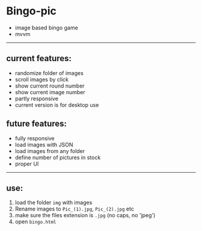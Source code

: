 # Bingo-pic

- image based bingo game
- mvvm

---

## current features:

- randomize folder of images
- scroll images by click
- show current round number
- show current image number
- partly responsive
- current version is for desktop use

## future features:

- fully responsive
- load images with JSON
- load images from any folder
- define number of pictures in stock
- proper UI

---

## use:

1. load the folder `img` with images
2. Rename images to `Pic_(1).jpg`, `Pic_(2).jpg` etc
3. make sure the files extension is `.jpg` (no caps, no 'jpeg')
5. open `bingo.html`
